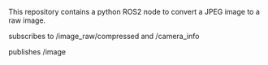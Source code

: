 This repository contains a python ROS2 node to convert a JPEG image to a raw image.

subscribes to /image_raw/compressed and /camera_info

publishes /image
